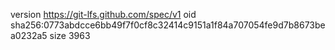 version https://git-lfs.github.com/spec/v1
oid sha256:0773abdcce6bb49f7f0cf8c32414c9151a1f84a707054fe9d7b8673bea0232a5
size 3963
